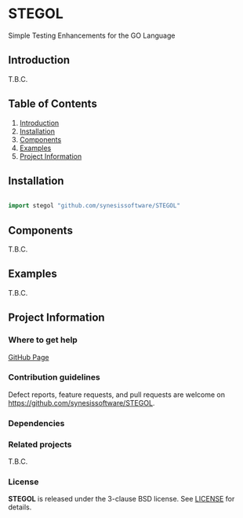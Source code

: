 # STEGOL
Simple Testing Enhancements for the GO Language

## Introduction

T.B.C.

## Table of Contents

1. [Introduction](#introduction)
2. [Installation](#installation)
3. [Components](#components)
4. [Examples](#examples)
5. [Project Information](#project-information)

## Installation

```Go

import stegol "github.com/synesissoftware/STEGOL"
```

## Components

T.B.C.

## Examples

T.B.C.

## Project Information

### Where to get help

[GitHub Page](https://github.com/synesissoftware/STEGOL "GitHub Page")

### Contribution guidelines

Defect reports, feature requests, and pull requests are welcome on https://github.com/synesissoftware/STEGOL.

### Dependencies

### Related projects

T.B.C.

### License

**STEGOL** is released under the 3-clause BSD license. See [LICENSE](./LICENSE) for details.

